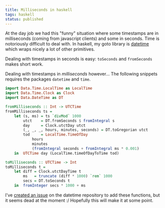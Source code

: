 ```yaml
---
title: Milliseconds in haskell
tags: haskell
status: published
---
```


At the day job we had this "funny" situation where some timestamps are in milliseconds (coming from javascript clients) and some in seconds. Time is notoriously difficult to deal with. In haskell, my goto library is [datetime](http://hackage.haskell.org/package/datetime) which wraps nicely a lot of other primitives.

Dealing with timestamps in seconds is easy: `toSeconds` and `fromSeconds` makes short work.

Dealing with timestamps in *milliseconds* however...
The following snippets requires the packages `datetime` and `time`.


```haskell
import Data.Time.LocalTime as LocalTime
import Data.Time.Clock as Clock
import Data.DateTime as DT

fromMilliseconds :: Int -> UTCTime
fromMilliseconds ts =
    let (s, ms) = ts `divMod` 1000
        utct    = DT.fromSeconds $ fromIntegral s
        day     = Clock.utctDay utct
        (_, _, _, hours, minutes, seconds) = DT.toGregorian utct
        tod     = LocalTime.TimeOfDay
            hours
            minutes
            (fromIntegral seconds + fromIntegral ms * 0.001)
    in  UTCTime day (LocalTime.timeOfDayToTime tod)

toMilliseconds :: UTCTime -> Int
toMilliseconds t =
    let diff = Clock.utctDayTime t
        ms   = truncate (diff * 1000) `rem` 1000
        secs = DT.toSeconds t
    in  fromInteger secs * 1000 + ms
```

I've [created an issue](https://github.com/stackbuilders/datetime/issues/10) on the datetime repository to add these functions, but it seems dead at the moment :/ Hopefully this will make it at some point.

